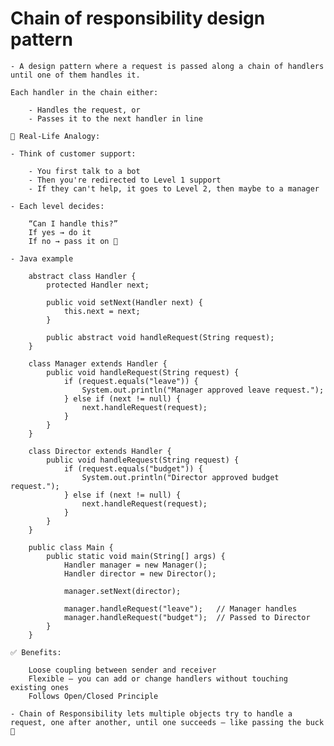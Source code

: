 # Chain of responsibility design pattern

    - A design pattern where a request is passed along a chain of handlers until one of them handles it.

    Each handler in the chain either:

        - Handles the request, or
        - Passes it to the next handler in line
    
    🧠 Real-Life Analogy:

    - Think of customer support:

        - You first talk to a bot
        - Then you're redirected to Level 1 support
        - If they can't help, it goes to Level 2, then maybe to a manager
    
    - Each level decides:

        “Can I handle this?”
        If yes → do it
        If no → pass it on 🔁

    - Java example

        abstract class Handler {
            protected Handler next;

            public void setNext(Handler next) {
                this.next = next;
            }

            public abstract void handleRequest(String request);
        }

        class Manager extends Handler {
            public void handleRequest(String request) {
                if (request.equals("leave")) {
                    System.out.println("Manager approved leave request.");
                } else if (next != null) {
                    next.handleRequest(request);
                }
            }
        }

        class Director extends Handler {
            public void handleRequest(String request) {
                if (request.equals("budget")) {
                    System.out.println("Director approved budget request.");
                } else if (next != null) {
                    next.handleRequest(request);
                }
            }
        }

        public class Main {
            public static void main(String[] args) {
                Handler manager = new Manager();
                Handler director = new Director();

                manager.setNext(director);

                manager.handleRequest("leave");   // Manager handles
                manager.handleRequest("budget");  // Passed to Director
            }
        }

    ✅ Benefits:

        Loose coupling between sender and receiver
        Flexible — you can add or change handlers without touching existing ones
        Follows Open/Closed Principle

    - Chain of Responsibility lets multiple objects try to handle a request, one after another, until one succeeds — like passing the buck 🔄


        
                